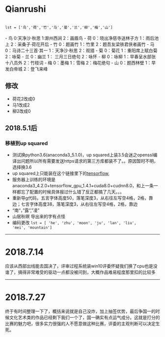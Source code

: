 # Qianrushi
<code>
lst = ['鸟','荷','竹','马','菊','兰','柳','梅','山']
</code><br>
- 鸟 0:天净沙·秋思 1:滁州西涧 2：画眉鸟
- 荷 0：晓出净慈寺送林子方 1：雨后池上 2：采桑子·荷花开后
- 竹 0：题画竹 1：竹里 2：题吾友梁铁君侠者画竹
- 马 0：马诗二十三首·其一 1：天净沙·秋思 2：观猎
- 菊 0：菊花 1：重阳席上赋白菊 2：咏菊
- 兰 0：幽兰 1： 三月三日绝句 2：咏怀
- 柳 0：咏柳 1：早春呈水部张十八员外 2：竹枝词
- 梅 0：墨梅 1：雪梅 2：梅花绝句
- 山 0：题西林壁 1：早发白帝城 2：登飞来峰</br>

## 修改
- 荷花2改成0
- 马1改成2
- 柳2改成0

## 2018.5.1后
### 移植到up squared

 

- 测试换python3.6(anaconda3_5.1.0)，up squared上装3.5会迷之openssl编译出问题所以所有需要发送https请求的第三方库都装不了。。原因暂时不明，选择换3.6
- up squared上只能装在这个链接里下的[tensorflow](https://github.com/fo40225/tensorflow-windows-wheel/tree/master/1.6.0/py36/CPU/sse2),
- 服务器上训练的环境是anaconda3\_4.2.0+tensorflow\_gpu_1.4.1+cuda8.0+cudnn8.0，和上一条一样都忘了配置的时候具体报过什么错了反正都搞了几天。。。
- 重新导g代码，五言字体高度50，落笔深度3，从右往左写空4格，2格，靠边；七言字体高度38，落笔深度3，从右往左写空4格，2格，靠边
- “南“，”露“,"凌"
- 山居秋暝 导出来的字有点怪
- 编码更改
<code>lst = [ 'he', 'zhu', 'moon', 'ju', 'lan', 'liu', 'mei', 'mountain']</code>

----------
# 2018.7.14 #
应该从西部出线能去国决了，评审过程系统装win10评委怀疑我们换了cpu也是没谁了，搞得非常难受的驱动一点都没被问到，大概作品难易程度那里扣的比较多

----------
# 2018.7.27 #
终于有时间整理一下了，概括来说就是自己没炸，加上抽签优势，最后争国一的时候文化艺术类的作品已经剩下我们一个了，国一确实有点运气成分。这就是打分的比赛的魅力吧，很多实力很强的人不愿意做这种比赛，评委的主观判断可以决定生死。
